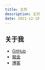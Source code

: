 ```yaml
---
title: 主页
description: 主页
date: 2021-12-10
---
```


## 关于我

- [GitHub](https://github.com/hd996)
- [掘金](https://juejin.cn/user/96412752414254)
- [博客](https://hd996.github.io)

